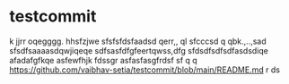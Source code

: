 # testcommit
k
jjrr
oqegggg.
hhsfzjwe
sfsfsfdsfaadsd  qerr,,  ql
sfcccsd q qbk.,..,sad
sfsdfsaaaasdqwjiqeqe
sdfsasfdfgfeertqwss,dfg
sfdsdfsdfsdfasdsdiqe
afadafgfkqe
asfewfhjk
fdssgr
asfasfasgfrdsf
sf
  q q
https://github.com/vaibhav-setia/testcommit/blob/main/README.md
r
ds
